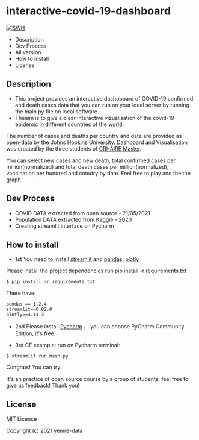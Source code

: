 
# interactive-covid-19-dashboard

[![SWH](https://archive.softwareheritage.org/badge/swh:1:dir:5eeb2ea8f7735553d877a76415236120572ba9d7/)](https://archive.softwareheritage.org/swh:1:dir:5eeb2ea8f7735553d877a76415236120572ba9d7;origin=https://github.com/yemre-data/interactive-covid-19-dashboard;visit=swh:1:snp:4b2b78cbd332b2adb1789e1641b838fb116990a9;anchor=swh:1:rev:809801eb783cd152bfe5f39cbc93f2cc3785ffb7)

- Description
- Dev Process
- All version
- How to install
- License

## Description
- This project provides an interactive dashoboard of COVID-19  confirmed and death cases  data that you can run on your local server by running the main.py file on local software. 
- Theaim is to give a clear interactive vizualisation of the covid-19 epidemic in different countries of the world. 

The number of cases and deaths per country and date are provided as open-data by the [Johns Hopkins University](https://github.com/CSSEGISandData/COVID-19). 
Dashboard and Visualisation was created by the three students of [CRI-AIRE Master](https://master.cri-paris.org/en).

You can select new cases and new death, total confirmed cases per million(normalized) and total death cases per million(normalized), vaccination per hundred and conutry by date. Feel free to play and the the graph.



## Dev Process
- COVID DATA extracted from open source - 21/05/2021
- Population DATA extracted from Kaggle - 2020
- Creating streamlit interface on Pycharm

## How to install
- 1st You need to install [streamlit](https://streamlit.io/) and [pandas](https://pandas.pydata.org/), [plotly](https://plotly.com/)

Please install the project dependencies run pip install -r requirements.txt

```
$ pip install -r requirements.txt
```
There have: 
```
pandas == 1.2.4
streamlit==0.82.0
plotly==4.14.3
```

- 2nd Please install [Pycharm](https://www.jetbrains.com/fr-fr/pycharm/) ， you can choose PyCharm Community Edition, it's free.

- 3rd CE example:
run on Pycharm terminal:

```
$ streamlit run main.py
```

Congrats! You can try!

It's an practice of open source course by a group of students, feel free to give us feedback! Thank you!

## License

MIT Licence 

Copyright (c) 2021 yemre-data
